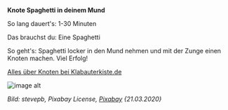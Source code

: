 **Knote Spaghetti in deinem Mund**

So lang dauert's: 1-30 Minuten 

Das brauchst du: Eine Spaghetti

So geht's: Spaghetti locker in den Mund nehmen und mit der Zunge einen Knoten machen. Viel Erfolg! 

[Alles über Knoten bei Klabauterkiste.de](https://klabauterkiste.de/seemannsknoten/)

![image alt](https://cdn.pixabay.com/photo/2014/10/26/15/27/pasta-503952_1280.jpg)

*Bild: stevepb, Pixabay License, [Pixabay](https://pixabay.com/photos/pasta-spaghetti-noodle-pasta-nests-503952/) {21.03.2020}* 
